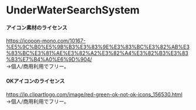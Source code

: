 # UnderWaterSearchSystem

#### アイコン素材のライセンス
https://icooon-mono.com/10167-%E5%9C%B0%E5%9B%B3%E3%83%9E%E3%83%BC%E3%82%AB%E3%83%BC%E3%81%AE%E3%82%A2%E3%82%A4%E3%82%B3%E3%83%B3%E7%B4%A0%E6%9D%904/<br/>
→個人/商用利用でフリー。

#### OKアイコンのライセンス
https://jp.clipartlogo.com/image/red-green-ok-not-ok-icons_156530.html<br/>
→個人/商用利用でフリー。
